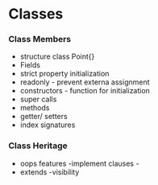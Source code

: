 # Classes

### Class Members
- structure class Point{}
- Fields 
- strict property initialization
- readonly - prevent externa assignment
- constructors - function for initialization
- super calls 
- methods
- getter/ setters
- index signatures

### Class Heritage
- oops features
-implement clauses - 
- extends
-visibility


